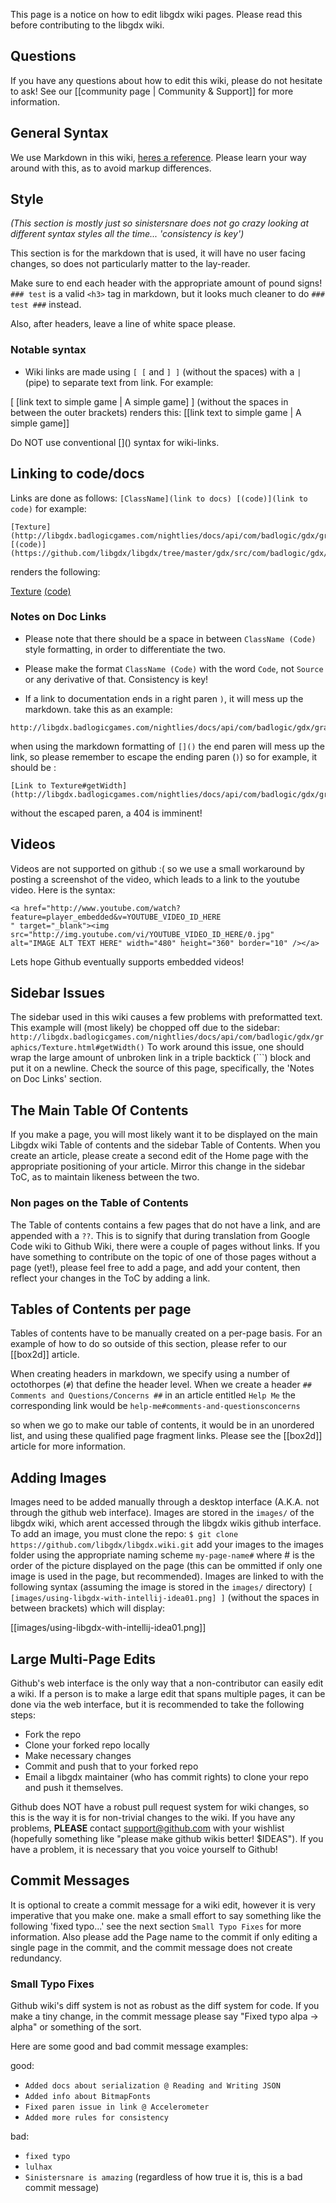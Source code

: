 This page is a notice on how to edit libgdx wiki pages. Please read this before contributing to the libgdx wiki.


## Questions ##

If you have any questions about how to edit this wiki, please do not hesitate to ask! See our [[community  page | Community & Support]] for more information.

## General Syntax ##

We use Markdown in this wiki, [heres a reference](https://github.com/adam-p/markdown-here/wiki/Markdown-Cheatsheet). Please learn your way around with this, as to avoid markup differences.

## Style ##

*(This section is mostly just so sinistersnare does not go crazy looking at different syntax styles all the time... 'consistency is key')*

This section is for the markdown that is used, it will have no user facing changes, so does not particularly matter to the lay-reader.

Make sure to end each header with the appropriate amount of pound signs! `### test` is a valid `<h3>` tag in markdown, but it looks much cleaner to do `### test ###` instead. 

Also, after headers, leave a line of white space please.

### Notable syntax ###

* Wiki links are made using `[ [` and `] ]` (without the spaces) with a `|` (pipe) to separate text from link. For example:

[ [link text to simple game | A simple game] ] \(without the spaces in between the outer brackets) renders this: [[link text to simple game | A simple game]]  

Do NOT use conventional \[]() syntax for wiki-links.

## Linking to code/docs ##
Links are done as follows: `[ClassName](link to docs) [(code)](link to code)` for example:
```
[Texture](http://libgdx.badlogicgames.com/nightlies/docs/api/com/badlogic/gdx/graphics/Texture.html)
[(code)](https://github.com/libgdx/libgdx/tree/master/gdx/src/com/badlogic/gdx/graphics/Texture.java) 
```

renders the following:

[Texture](http://libgdx.badlogicgames.com/nightlies/docs/api/com/badlogic/gdx/graphics/Texture.html)
[(code)](https://github.com/libgdx/libgdx/tree/master/gdx/src/com/badlogic/gdx/graphics/Texture.java) 

### Notes on Doc Links ###

* Please note that there should be a space in between `ClassName (Code)` style formatting, in order to differentiate the two.

* Please make the format `ClassName (Code)` with the word `Code`, not `Source` or any derivative of that. Consistency is key!

*  If a link to documentation ends in a right paren `)`, it will mess up the markdown. take this as an example: 

```
http://libgdx.badlogicgames.com/nightlies/docs/api/com/badlogic/gdx/graphics/Texture.html#getWidth()
```

when using the markdown formatting of `[]()` the end paren will mess up the link, so please remember to escape the ending paren (`)`) so for example, it should be :

```
[Link to Texture#getWidth](http://libgdx.badlogicgames.com/nightlies/docs/api/com/badlogic/gdx/graphics/Texture.html#getWidth(\))
```

without the escaped paren, a 404 is imminent!

## Videos ##

Videos are not supported on github :( so we use a small workaround by posting a screenshot of the video, which leads to a link to the youtube video. Here is the syntax:

```
<a href="http://www.youtube.com/watch?feature=player_embedded&v=YOUTUBE_VIDEO_ID_HERE
" target="_blank"><img src="http://img.youtube.com/vi/YOUTUBE_VIDEO_ID_HERE/0.jpg" 
alt="IMAGE ALT TEXT HERE" width="480" height="360" border="10" /></a>
```

Lets hope Github eventually supports embedded videos!

## Sidebar Issues ##

The sidebar used in this wiki causes a few problems with preformatted text. This example will (most likely) be chopped off due to the sidebar: `http://libgdx.badlogicgames.com/nightlies/docs/api/com/badlogic/gdx/graphics/Texture.html#getWidth()`
 To work around this issue, one should wrap the large amount of unbroken link in a triple backtick (\```) block and put it on a newline. Check the source of this page, specifically, the 'Notes on Doc Links' section.

## The Main Table Of Contents ##

If you make a page, you will most likely want it to be displayed on the main Libgdx wiki Table of contents and the sidebar Table of Contents. When you create an article, please create a second edit of the Home page with the appropriate positioning of your article. Mirror this change in the sidebar ToC, as to maintain likeness between the two.

### Non pages on the Table of Contents ###

The Table of contents contains a few pages that do not have a link, and are appended with a `??`. This is to signify that during translation from Google Code wiki to Github Wiki, there were a couple of pages without links. If you have something to contribute on the topic of one of those pages without a page (yet!), please feel free to add a page, and add your content, then reflect your changes in the ToC by adding a link.


## Tables of Contents per page ##

Tables of contents have to be manually created on a per-page basis. For an example of how to do so outside of this section, please refer to our [[box2d]] article.

When creating headers in markdown, we specify using a number of octothorpes (`#`) that define the header level. When we create a header `## Comments and Questions/Concerns ##` in an article entitled `Help Me` the corresponding link would be `help-me#comments-and-questionsconcerns` 

so when we go to make our table of contents, it would be in an unordered list, and using these qualified page fragment links. Please see the [[box2d]] article for more information.

## Adding Images ##

Images need to be added manually through a desktop interface (A.K.A. not through the github web interface). Images are stored in the `images/` of the libgdx wiki, which arent accessed through the libgdx wikis github interface. To add an image, you must clone the repo: `$ git clone https://github.com/libgdx/libgdx.wiki.git` add your images to the images folder using the appropriate naming scheme `my-page-name#` where # is the order of the picture displayed on the page (this can be ommitted if only one image is used in the page, but recommended). Images are linked to with the following syntax (assuming the image is stored in the `images/` directory) `[ [images/using-libgdx-with-intellij-idea01.png] ]` (without the spaces in between brackets) which will display:

[[images/using-libgdx-with-intellij-idea01.png]]


## Large Multi-Page Edits ##

Github's web interface is the only way that a non-contributor can easily edit a wiki. If a person is to make a large edit that spans multiple pages, it can be done via the web interface, but it is recommended to take the following steps:

* Fork the repo
* Clone your forked repo locally
* Make necessary changes
* Commit and push that to your forked repo
* Email a libgdx maintainer (who has commit rights) to clone your repo and push it themselves.

Github does NOT have a robust pull request system for wiki changes, so this is the way it is for non-trivial changes to the wiki. If you have any problems, **PLEASE** contact support@github.com with your wishlist (hopefully something like "please make github wikis better! $IDEAS"). If you have a problem, it is necessary that you voice yourself to Github!

## Commit Messages ##
It is optional to create a commit message for a wiki edit, however it is very imperative that you make one. make a small effort to say something like the following 'fixed typo...' see the next section `Small Typo Fixes` for more information. Also please add the Page name to the commit if only editing a single page in the commit, and the commit message does not create redundancy.


### Small Typo Fixes ###
Github wiki's diff system is not as robust as the diff system for code. If you make a tiny change, in the commit message please say "Fixed typo alpa -> alpha" or something of the sort.

Here are some good and bad commit message examples:

good:
* `Added docs about serialization @ Reading and Writing JSON` 
* `Added info about BitmapFonts`
* `Fixed paren issue in link @ Accelerometer`
* `Added more rules for consistency`

bad: 
* `fixed typo`
* `lulhax`
* `Sinistersnare is amazing` (regardless of how true it is, this is a bad commit message)


